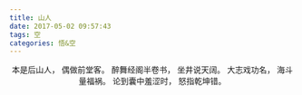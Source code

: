 ```yaml
---
title: 山人
date: 2017-05-02 09:57:43
tags: 空
categories: 悟&空
---
```

<center>本是后山人， 
偶做前堂客。 
醉舞经阁半卷书， 
坐井说天阔。 
大志戏功名， 
海斗量福祸。 
论到囊中羞涩时， 
怒指乾坤错。
</center>